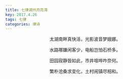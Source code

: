 ```yaml
---
title: 七律湖州月亮湾
key: 2017.4.26
tags: 七律
categories: 律诗
---
```


<p align="center">太湖南畔真快活，光影波音梦娥娜。
</p>
<p align="center">水路哪嫌闲客少，电船岂怕石桥多。
</p>
<p align="center">田园寂静皆如此，市井喧哗咋奈何。
</p>
<p align="center">繁朴沧桑求变化，土村闹镇尽相和。
</p>
<p align="center"></br>
</p>
